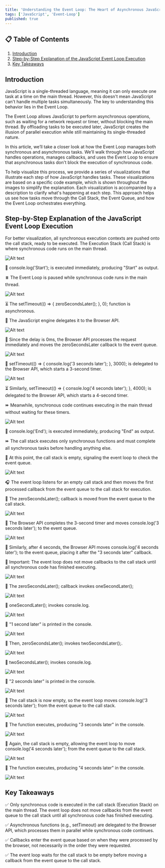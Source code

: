 ```yaml
---
title: 'Understanding the Event Loop: The Heart of Asynchronous JavaScript'
tags: ['JavaScript', 'Event-Loop']
published: true
---
```


## 📋 Table of Contents

1. [Introduction](#introduction)
2. [Step-by-Step Explanation of the JavaScript Event Loop Execution](#step-by-step-explanation-of-the-javascript-event-loop-execution)
3. [Key Takeaways](#key-takeaways)

## Introduction

JavaScript is a single-threaded language, meaning it can only execute one task at a time on the main thread. However, this doesn't mean JavaScript can't handle multiple tasks simultaneously. The key to understanding this behavior lies in the Event Loop.

The Event Loop allows JavaScript to perform asynchronous operations, such as waiting for a network request or timer, without blocking the main thread. By offloading tasks to be executed later, JavaScript creates the illusion of parallel execution while still maintaining its single-threaded nature.

In this article, we’ll take a closer look at how the Event Loop manages both synchronous and asynchronous tasks. We’ll walk through how JavaScript handles operations, manages callbacks, and uses the Event Loop to ensure that asynchronous tasks don't block the execution of synchronous code.

To help visualize this process, we provide a series of visualizations that illustrate each step of how JavaScript handles tasks. These visualizations are based on a specific code example, which is shown throughout the images to simplify the explanation. Each visualization is accompanied by a description to clarify what's happening at each step. This approach helps us see how tasks move through the Call Stack, the Event Queue, and how the Event Loop orchestrates everything.

## Step-by-Step Explanation of the JavaScript Event Loop Execution

For better visualization, all synchronous execution contexts are pushed onto the call stack, ready to be executed. The Execution Stack (Call Stack) is where synchronous code runs on the main thread.

![Alt text](/event-loop-images/1.png)

🚀 console.log('Start'); is executed immediately, producing "Start" as output.

⏸️ The Event Loop is paused while synchronous code runs in the main thread.

![Alt text](/event-loop-images/2.png)

⏳ The setTimeout(() => { zeroSecondsLater(); }, 0); function is asynchronous.

🔄 The JavaScript engine delegates it to the Browser API.

![Alt text](/event-loop-images/3.png)

📩 Since the delay is 0ms, the Browser API processes the request immediately and moves the zeroSecondsLater callback to the event queue.

![Alt text](/event-loop-images/4.png)

🔄 setTimeout(() => { console.log('3 seconds later'); }, 3000); is delegated to the Browser API, which starts a 3-second timer.

![Alt text](/event-loop-images/6.png)

⏳ Similarly, setTimeout(() => { console.log('4 seconds later'); }, 4000); is delegated to the Browser API, which starts a 4-second timer.

⏩ Meanwhile, synchronous code continues executing in the main thread without waiting for these timers.

![Alt text](/event-loop-images/7.png)

🚀 console.log('End'); is executed immediately, producing "End" as output.

⏩ The call stack executes only synchronous functions and must complete all synchronous tasks before handling anything else.

👀 At this point, the call stack is empty, signaling the event loop to check the event queue.

![Alt text](/event-loop-images/8.png)

🎧 The event loop listens for an empty call stack and then moves the first processed callback from the event queue to the call stack for execution.

🔁 The zeroSecondsLater(); callback is moved from the event queue to the call stack.

![Alt text](/event-loop-images/9.png)

📩 The Browser API completes the 3-second timer and moves console.log('3 seconds later'); to the event queue.

![Alt text](/event-loop-images/10.png)

📩 Similarly, after 4 seconds, the Browser API moves console.log('4 seconds later'); to the event queue, placing it after the "3 seconds later" callback.

🛑 Important: The event loop does not move callbacks to the call stack until all synchronous code has finished executing.

![Alt text](/event-loop-images/11.png)

🔄 The zeroSecondsLater(); callback invokes oneSecondLater();

![Alt text](/event-loop-images/12.png)

🔄 oneSecondLater(); invokes console.log.

![Alt text](/event-loop-images/13.png)

💬 "1 second later" is printed in the console.

![Alt text](/event-loop-images/14.png)

🔄 Then, zeroSecondsLater(); invokes twoSecondsLater();.

![Alt text](/event-loop-images/15.png)

🔄 twoSecondsLater(); invokes console.log.

![Alt text](/event-loop-images/16.png)

💬 "2 seconds later" is printed in the console.

![Alt text](/event-loop-images/17.png)

👀 The call stack is now empty, so the event loop moves console.log('3 seconds later'); from the event queue to the call stack.

![Alt text](/event-loop-images/18.png)

🚀 The function executes, producing "3 seconds later" in the console.

![Alt text](/event-loop-images/19.png)

👀 Again, the call stack is empty, allowing the event loop to move console.log('4 seconds later'); from the event queue to the call stack.

![Alt text](/event-loop-images/20.png)

🚀 The function executes, producing "4 seconds later" in the console.

![Alt text](/event-loop-images/21.png)

## Key Takeaways

✅ Only synchronous code is executed in the call stack (Execution Stack) on the main thread. The event loop does not move callbacks from the event queue to the call stack until all synchronous code has finished executing.

✅ Asynchronous functions (e.g., setTimeout) are delegated to the Browser API, which processes them in parallel while synchronous code continues.

✅ Callbacks enter the event queue based on when they were processed by the browser, not necessarily in the order they were requested.

✅ The event loop waits for the call stack to be empty before moving a callback from the event queue to the call stack.
